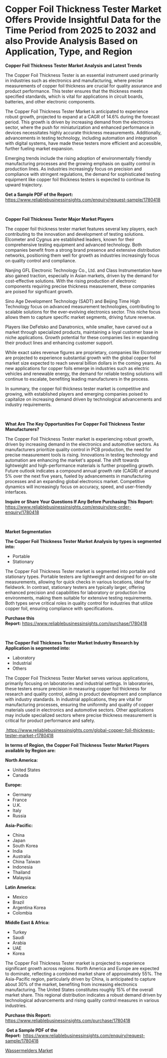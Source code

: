<p><h1>Copper Foil Thickness Tester Market Offers Provide Insightful Data for the Time Period from 2025 to 2032 and also Provide Analysis Based on Application, Type, and Region</h1></p><p><strong>Copper Foil Thickness Tester Market Analysis and Latest Trends</strong></p>
<p><p>The Copper Foil Thickness Tester is an essential instrument used primarily in industries such as electronics and manufacturing, where precise measurements of copper foil thickness are crucial for quality assurance and product performance. This tester ensures that the thickness meets specified standards, which is vital for applications in circuit boards, batteries, and other electronic components.</p><p>The Copper Foil Thickness Tester Market is anticipated to experience robust growth, projected to expand at a CAGR of 14.6% during the forecast period. This growth is driven by increasing demand from the electronics sector, where the push for miniaturization and enhanced performance in devices necessitates highly accurate thickness measurements. Additionally, advancements in testing technology, including automation and integration with digital systems, have made these testers more efficient and accessible, further fueling market expansion.</p><p>Emerging trends include the rising adoption of environmentally friendly manufacturing processes and the growing emphasis on quality control in production lines. As industries increasingly focus on precision and compliance with stringent regulations, the demand for sophisticated testing equipment like copper foil thickness testers is expected to continue its upward trajectory.</p></p>
<p><strong>Get a Sample PDF of the Report:&nbsp;</strong> <a href="https://www.reliablebusinessinsights.com/enquiry/request-sample/1780418?utm_campaign=2239&utm_medium=2&utm_source=Github&utm_content=ia&utm_term=25032025&utm_id=copper-foil-thickness-tester">https://www.reliablebusinessinsights.com/enquiry/request-sample/1780418</a></p>
<p>&nbsp;</p>
<p><strong>Copper Foil Thickness Tester Major Market Players</strong></p>
<p><p>The copper foil thickness tester market features several key players, each contributing to the innovation and development of testing solutions. Elcometer and Cygnus are established leaders, known for their comprehensive testing equipment and advanced technology. Both companies benefit from a strong brand presence and extensive distribution networks, positioning them well for growth as industries increasingly focus on quality control and compliance.</p><p>Nanjing GFL Electronic Technology Co., Ltd. and Class Instrumentation have also gained traction, especially in Asian markets, driven by the demand for cost-effective solutions. With the rising production of electronic components requiring precise thickness measurement, these companies are poised for significant growth.</p><p>Sino Age Development Technology (SADT) and Beijing Time High Technology focus on advanced measurement technologies, contributing to scalable solutions for the ever-evolving electronics sector. This niche focus allows them to capture specific market segments, driving future revenue.</p><p>Players like DeFelsko and Danatronics, while smaller, have carved out a market through specialized products, maintaining a loyal customer base in niche applications. Growth potential for these companies lies in expanding their product lines and enhancing customer support.</p><p>While exact sales revenue figures are proprietary, companies like Elcometer are projected to experience substantial growth with the global copper foil market size expected to reach several billion dollars in the coming years. As new applications for copper foils emerge in industries such as electric vehicles and renewable energy, the demand for reliable testing solutions will continue to escalate, benefiting leading manufacturers in the process.</p><p>In summary, the copper foil thickness tester market is competitive and growing, with established players and emerging companies poised to capitalize on increasing demand driven by technological advancements and industry requirements.</p></p>
<p>&nbsp;</p>
<p><strong>What Are The Key Opportunities For Copper Foil Thickness Tester Manufacturers?</strong></p>
<p><p>The Copper Foil Thickness Tester market is experiencing robust growth, driven by increasing demand in the electronics and automotive sectors. As manufacturers prioritize quality control in PCB production, the need for precise measurement tools is rising. Innovations in testing technology and automation are enhancing the market's appeal. The shift towards lightweight and high-performance materials is further propelling growth. Future outlook indicates a compound annual growth rate (CAGR) of around 5% over the next five years, fueled by advancements in manufacturing processes and an expanding global electronics market. Competitive dynamics will increasingly focus on accuracy, speed, and user-friendly interfaces.</p></p>
<p><strong>Inquire or Share Your Questions If Any Before Purchasing This Report:</strong> <a href="https://www.reliablebusinessinsights.com/enquiry/pre-order-enquiry/1780418?utm_campaign=2239&utm_medium=2&utm_source=Github&utm_content=ia&utm_term=25032025&utm_id=copper-foil-thickness-tester">https://www.reliablebusinessinsights.com/enquiry/pre-order-enquiry/1780418</a></p>
<p>&nbsp;</p>
<p><strong>Market Segmentation</strong></p>
<p><strong>The Copper Foil Thickness Tester Market Analysis by types is segmented into:</strong></p>
<p><ul><li>Portable</li><li>Stationary</li></ul></p>
<p><p>The Copper Foil Thickness Tester market is segmented into portable and stationary types. Portable testers are lightweight and designed for on-site measurements, allowing for quick checks in various locations, ideal for fieldwork. In contrast, stationary testers are typically larger, offering enhanced precision and capabilities for laboratory or production line environments, making them suitable for extensive testing requirements. Both types serve critical roles in quality control for industries that utilize copper foil, ensuring compliance with specifications.</p></p>
<p><strong>Purchase this Report:&nbsp;</strong><a href="https://www.reliablebusinessinsights.com/purchase/1780418?utm_campaign=2239&utm_medium=2&utm_source=Github&utm_content=ia&utm_term=25032025&utm_id=copper-foil-thickness-tester">https://www.reliablebusinessinsights.com/purchase/1780418</a></p>
<p>&nbsp;</p>
<p><strong>The Copper Foil Thickness Tester Market Industry Research by Application is segmented into:</strong></p>
<p><ul><li>Laboratory</li><li>Industrial</li><li>Others</li></ul></p>
<p><p>The Copper Foil Thickness Tester Market serves various applications, primarily focusing on laboratories and industrial settings. In laboratories, these testers ensure precision in measuring copper foil thickness for research and quality control, aiding in product development and compliance with industry standards. In industrial applications, they are vital for manufacturing processes, ensuring the uniformity and quality of copper materials used in electronics and automotive sectors. Other applications may include specialized sectors where precise thickness measurement is critical for product performance and safety.</p></p>
<p><a href="https://www.reliablebusinessinsights.com/global-copper-foil-thickness-tester-market-r1780418?utm_campaign=2239&utm_medium=2&utm_source=Github&utm_content=ia&utm_term=25032025&utm_id=copper-foil-thickness-tester">&nbsp;https://www.reliablebusinessinsights.com/global-copper-foil-thickness-tester-market-r1780418</a></p>
<p><strong>In terms of Region, the Copper Foil Thickness Tester Market Players available by Region are:</strong></p>
<p>
    <p> <strong> North America: </strong>
        <ul>
            <li>United States</li>
            <li>Canada</li>
        </ul>
        </p> 
    <p> <strong> Europe: </strong>
        <ul>
            <li>Germany</li>
            <li>France</li>
            <li>U.K.</li>
            <li>Italy</li>
            <li>Russia</li>
        </ul>
        </p> 
    <p> <strong> Asia-Pacific: </strong>
        <ul>
            <li>China</li>
            <li>Japan</li>
            <li>South Korea</li>
            <li>India</li>
            <li>Australia</li>
            <li>China Taiwan</li>
            <li>Indonesia</li>
            <li>Thailand</li>
            <li>Malaysia</li>
        </ul>
        </p> 
    <p> <strong> Latin America: </strong>
        <ul>
            <li>Mexico</li>
            <li>Brazil</li>
            <li>Argentina Korea</li>
            <li>Colombia</li>
        </ul>
        </p> 
    <p> <strong> Middle East & Africa: </strong>
        <ul>
            <li>Turkey</li>
            <li>Saudi</li>
            <li>Arabia</li>
            <li>UAE</li>
            <li>Korea</li>
        </ul>
    </p>
    </p>
<p><p>The Copper Foil Thickness Tester market is projected to experience significant growth across regions. North America and Europe are expected to dominate, reflecting a combined market share of approximately 55%. The Asia-Pacific region, particularly driven by China, is anticipated to capture about 30% of the market, benefiting from increasing electronics manufacturing. The United States constitutes roughly 15% of the overall market share. This regional distribution indicates a robust demand driven by technological advancements and rising quality control measures in various industries.</p></p>
<p><strong>Purchase this Report: </strong><a href="https://www.reliablebusinessinsights.com/purchase/1780418?utm_campaign=2239&utm_medium=2&utm_source=Github&utm_content=ia&utm_term=25032025&utm_id=copper-foil-thickness-tester">https://www.reliablebusinessinsights.com/purchase/1780418</a></p>
<p>&nbsp;<strong>Get a Sample PDF of the Report:&nbsp;&nbsp;</strong><a href="https://www.reliablebusinessinsights.com/enquiry/request-sample/1780418?utm_campaign=2239&utm_medium=2&utm_source=Github&utm_content=ia&utm_term=25032025&utm_id=copper-foil-thickness-tester">https://www.reliablebusinessinsights.com/enquiry/request-sample/1780418</a></p>
<p><strong></strong></p>
<p><p><a href="https://github.com/JubayerMia832/Market-Research-Report-List-2/blob/main/wassermelders-market.md?utm_campaign=2239&utm_medium=2&utm_source=Github&utm_content=ia&utm_term=25032025&utm_id=copper-foil-thickness-tester">Wassermelders Market</a></p></p>